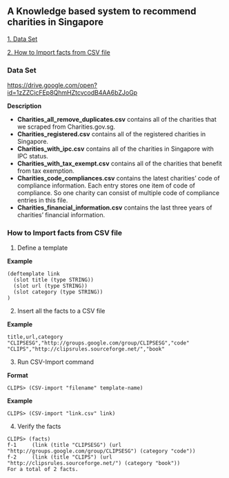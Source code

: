 ## A Knowledge based system to recommend charities in Singapore

[1. Data Set](#data-set)

[2. How to Import facts from CSV file](#how-to-import-facts-from-csv-file)

### Data Set

https://drive.google.com/open?id=1zZZCicFEp8QhmHZtcvcodB4AA6bZJoGp

**Description**
* **Charities_all_remove_duplicates.csv** contains all of the charities that we scraped from Charities.gov.sg.
* **Charities_registered.csv** contains all of the registered charities in Singapore.
* **Charities_with_ipc.csv** contains all of the charities in Singapore with IPC status.
* **Charities_with_tax_exempt.csv** contains all of the charities that benefit from tax exemption.
* **Charities_code_compliances.csv** contains the latest charities’ code of compliance information. Each entry stores one item of code of compliance. So one charity can consist of multiple code of compliance entries in this file.
* **Charities_financial_information.csv** contains the last three years of charities’ financial information.

### How to Import facts from CSV file

1. Define a template 

**Example**
```
(deftemplate link
  (slot title (type STRING))
  (slot url (type STRING))
  (slot category (type STRING))
)
```

2. Insert all the facts to a CSV file

**Example**
```
title,url,category
"CLIPSESG","http://groups.google.com/group/CLIPSESG","code"
"CLIPS","http://clipsrules.sourceforge.net/","book"
```

3. Run CSV-Import command

**Format**
```
CLIPS> (CSV-import "filename" template-name)
```
**Example**
```
CLIPS> (CSV-import "link.csv" link)
```

4. Verify the facts
```
CLIPS> (facts)
f-1     (link (title "CLIPSESG") (url "http://groups.google.com/group/CLIPSESG") (category "code"))
f-2     (link (title "CLIPS") (url "http://clipsrules.sourceforge.net/") (category "book"))
For a total of 2 facts.

```
